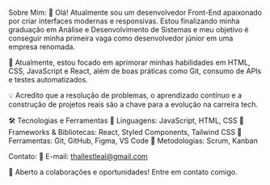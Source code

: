 Sobre Mim:
👋 Olá! Atualmente sou um desenvolvedor Front-End apaixonado por criar interfaces modernas e responsivas. Estou finalizando minha graduação 
em Análise e Desenvolvimento de Sistemas e meu objetivo é conseguir minha primeira vaga como desenvolvedor júnior em uma empresa
renomada.

🚀 Atualmente, estou focado em aprimorar minhas habilidades em HTML, CSS, JavaScript e React, além de boas práticas como Git, 
consumo de APIs e testes automatizados.

💡 Acredito que a resolução de problemas, o aprendizado contínuo e a construção de projetos reais são a chave para a evolução na carreira tech.

🛠️ Tecnologias e Ferramentas
🔹 Linguagens: JavaScript, HTML, CSS
🔹 Frameworks & Bibliotecas: React, Styled Components, Tailwind CSS
🔹 Ferramentas: Git, GitHub, Figma, VS Code
🔹 Metodologias: Scrum, Kanban

Contato:
📧 E-mail: thallestleal@gmail.com

💬 Aberto a colaborações e oportunidades! Entre em contato comigo.
